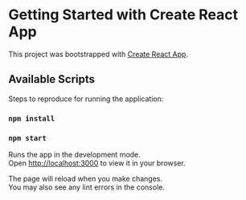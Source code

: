 # Getting Started with Create React App

This project was bootstrapped with [Create React App](https://github.com/facebook/create-react-app).

## Available Scripts

Steps to reproduce for running the application:
### `npm install`
### `npm start`

Runs the app in the development mode.\
Open [http://localhost:3000](http://localhost:3000) to view it in your browser.

The page will reload when you make changes.\
You may also see any lint errors in the console.
